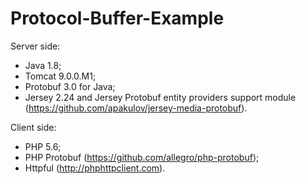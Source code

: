 # Protocol-Buffer-Example
Server side:
- Java 1.8;
- Tomcat 9.0.0.M1;
- Protobuf 3.0 for Java;
- Jersey 2.24 and Jersey Protobuf entity providers support module (https://github.com/apakulov/jersey-media-protobuf).

Client side: 
- PHP 5.6;
- PHP Protobuf (https://github.com/allegro/php-protobuf);
- Httpful (http://phphttpclient.com).

